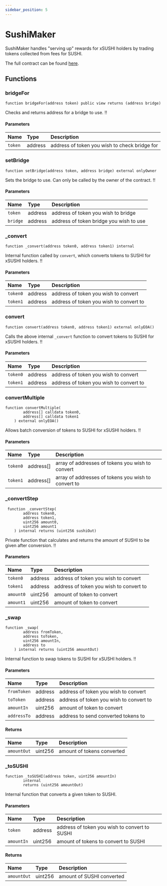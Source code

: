 ```yaml
---
sidebar_position: 5
---
```


# SushiMaker

SushiMaker handles "serving up" rewards for xSUSHI holders by trading tokens collected from fees for SUSHI.

The full contract can be found [here](https://github.com/sushiswap/sushiswap/blob/canary/contracts/SushiMaker.sol).

## Functions

### bridgeFor

```
function bridgeFor(address token) public view returns (address bridge)
```

Checks and returns address for a bridge to use. !!

#### Parameters

| Name    | Type    | Description                                   |
| :------ | :------ | :-------------------------------------------- |
| `token` | address | address of token you wish to check bridge for |

### setBridge

```
function setBridge(address token, address bridge) external onlyOwner
```

Sets the bridge to use. Can only be called by the owner of the contract. !!

#### Parameters

| Name     | Type    | Description                             |
| :------- | :------ | :-------------------------------------- |
| `token`  | address | address of token you wish to bridge     |
| `bridge` | address | address of token bridge you wish to use |

### \_convert

```
function _convert(address token0, address token1) internal
```

Internal function called by `convert`, which converts tokens to SUSHI for xSUSHI holders. !!

#### Parameters

| Name     | Type    | Description                             |
| :------- | :------ | :-------------------------------------- |
| `token0` | address | address of token you wish to convert    |
| `token1` | address | address of token you wish to convert to |

### convert

```
function convert(address token0, address token1) external onlyEOA()
```

Calls the above internal `_convert` function to convert tokens to SUSHI for xSUSHI holders. !!

#### Parameters

| Name     | Type    | Description                             |
| :------- | :------ | :-------------------------------------- |
| `token0` | address | address of token you wish to convert    |
| `token1` | address | address of token you wish to convert to |

### convertMultiple

```
function convertMultiple(
        address[] calldata token0,
        address[] calldata token1
    ) external onlyEOA()
```

Allows batch conversion of tokens to SUSHI for xSUSHI holders. !!

#### Parameters

| Name     | Type      | Description                                         |
| :------- | :-------- | :-------------------------------------------------- |
| `token0` | address[] | array of addresses of tokens you wish to convert    |
| `token1` | address[] | array of addresses of tokens you wish to convert to |

### \_convertStep

```
 function _convertStep(
        address token0,
        address token1,
        uint256 amount0,
        uint256 amount1
    ) internal returns (uint256 sushiOut)
```

Private function that calculates and returns the amount of SUSHI to be given after conversion. !!

#### Parameters

| Name      | Type    | Description                             |
| :-------- | :------ | :-------------------------------------- |
| `token0`  | address | address of token you wish to convert    |
| `token1`  | address | address of token you wish to convert to |
| `amount0` | uint256 | amount of token to convert              |
| `amount1` | uint256 | amount of token to convert              |

### \_swap

```
function _swap(
        address fromToken,
        address toToken,
        uint256 amountIn,
        address to
    ) internal returns (uint256 amountOut)
```

Internal function to swap tokens to SUSHI for xSUSHI holders. !!

#### Parameters

| Name        | Type    | Description                             |
| :---------- | :------ | :-------------------------------------- |
| `fromToken` | address | address of token you wish to convert    |
| `toToken`   | address | address of token you wish to convert to |
| `amountIn`  | uint256 | amount of token to convert              |
| `addressTo` | address | address to send converted tokens to     |

#### Returns

| Name        | Type    | Description                |
| :---------- | :------ | :------------------------- |
| `amountOut` | uint256 | amount of tokens converted |

### \_toSUSHI

```
function _toSUSHI(address token, uint256 amountIn)
        internal
        returns (uint256 amountOut)
```

Internal function that converts a given token to SUSHI.

#### Parameters

| Name       | Type    | Description                                   |
| :--------- | :------ | :-------------------------------------------- |
| `token`    | address | address of token you wish to convert to SUSHI |
| `amountIn` | uint256 | amount of tokens to convert to SUSHI          |

#### Returns

| Name        | Type    | Description               |
| :---------- | :------ | :------------------------ |
| `amountOut` | uint256 | amount of SUSHI converted |
